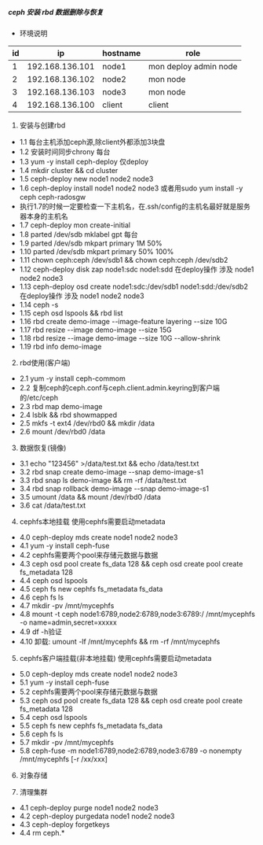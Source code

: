 ##### ceph 安装 rbd 数据删除与恢复

* 环境说明

|id|ip|hostname|role|
|--|--|--|--|
|1|192.168.136.101|node1|mon deploy admin node|
|2|192.168.136.102|node2|mon node|
|3|192.168.136.103|node3|mon node|
|4|192.168.136.100|client|client|

1. 安装与创建rbd
* 1.1 每台主机添加ceph源,除client外都添加3块盘
* 1.2 安装时间同步chrony 每台
* 1.3 yum -y install ceph-deploy  仅deploy
* 1.4 mkdir cluster && cd cluster
* 1.5 ceph-deploy new node1 node2 node3
* 1.6 ceph-deploy install node1 node2 node3 或者用sudo yum install -y ceph ceph-radosgw
* 执行1.7的时候一定要检查一下主机名，在.ssh/config的主机名最好就是服务器本身的主机名
* 1.7 ceph-deploy  mon create-initial
* 1.8 parted /dev/sdb mklabel gpt 每台
* 1.9 parted /dev/sdb mkpart primary 1M 50%
* 1.10 parted /dev/sdb mkpart primary 50% 100%
* 1.11 chown ceph:ceph /dev/sdb1 && chown ceph:ceph /dev/sdb2
* 1.12 ceph-deploy disk zap node1:sdc node1:sdd 在deploy操作 涉及 node1 node2 node3
* 1.13 ceph-deploy  osd create node1:sdc:/dev/sdb1 node1:sdd:/dev/sdb2 在deploy操作 涉及 node1 node2 node3
* 1.14 ceph -s
* 1.15 ceph osd lspools && rbd list
* 1.16 rbd create demo-image --image-feature layering --size 10G
* 1.17 rbd resize  --image demo-image --size 15G
* 1.18 rbd resize --image demo-image --size 10G --allow-shrink
* 1.19 rbd info demo-image
2. rbd使用(客户端)
* 2.1 yum -y install ceph-commom
* 2.2 复制ceph的ceph.conf与ceph.client.admin.keyring到客户端的/etc/ceph
* 2.3 rbd map demo-image
* 2.4 lsblk && rbd showmapped
* 2.5 mkfs -t ext4 /dev/rbd0 && mkdir /data
* 2.6 mount /dev/rbd0 /data
3. 数据恢复(镜像)
* 3.1 echo "123456" >/data/test.txt && echo /data/test.txt
* 3.2 rbd snap create demo-image --snap demo-image-s1
* 3.3 rbd snap ls demo-image && rm -rf /data/test.txt
* 3.4 rbd snap rollback demo-image --snap demo-image-s1
* 3.5 umount /data && mount /dev/rbd0 /data
* 3.6 cat /data/test.txt
4. cephfs本地挂载 使用cephfs需要启动metadata
* 4.0 ceph-deploy mds create node1 node2 node3
* 4.1 yum -y install ceph-fuse
* 4.2 cephfs需要两个pool来存储元数据与数据
* 4.3 ceph osd pool create fs_data 128 && ceph osd create pool create fs_metadata 128
* 4.4 ceph osd lspools
* 4.5 ceph fs new cephfs fs_metadata fs_data
* 4.6 ceph fs ls
* 4.7 mkdir -pv /mnt/mycephfs
* 4.8 mount -t ceph node1:6789,node2:6789,node3:6789:/  /mnt/mycephfs -o name=admin,secret=xxxxx
* 4.9 df -h验证
* 4.10 卸载: umount -lf /mnt/mycephfs && rm -rf /mnt/mycephfs
5. cephfs客户端挂载(非本地挂载) 使用cephfs需要启动metadata
* 5.0 ceph-deploy mds create node1 node2 node3
* 5.1 yum -y install ceph-fuse
* 5.2 cephfs需要两个pool来存储元数据与数据
* 5.3 ceph osd pool create fs_data 128 && ceph osd create pool create fs_metadata 128
* 5.4 ceph osd lspools
* 5.5 ceph fs new cephfs fs_metadata fs_data
* 5.6 ceph fs ls
* 5.7 mkdir -pv /mnt/mycephfs
* 5.8 ceph-fuse -m node1:6789,node2:6789,node3:6789  -o nonempty  /mnt/mycephfs  [-r /xx/xxx]
6. 对象存储

10. 清理集群
* 4.1 ceph-deploy purge node1 node2 node3
* 4.2 ceph-deploy purgedata node1 node2 node3
* 4.3 ceph-deploy forgetkeys
* 4.4 rm ceph.*
